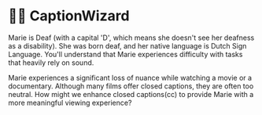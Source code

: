 # 👋🏼 CaptionWizard
Marie is Deaf (with a capital 'D', which means she doesn't see her deafness as a disability). She was born deaf, and her native language is Dutch Sign Language. You'll understand that Marie experiences difficulty with tasks that heavily rely on sound.

Marie experiences a significant loss of nuance while watching a movie or a documentary. Although many films offer closed captions, they are often too neutral. How might we enhance closed captions(cc) to provide Marie with a more meaningful viewing experience?